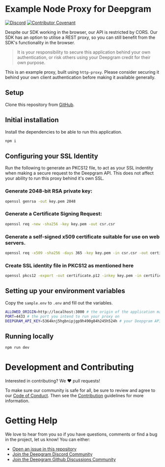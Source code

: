 # Example Node Proxy for Deepgram

[![Discord](https://dcbadge.vercel.app/api/server/xWRaCDBtW4?style=flat)](https://discord.gg/xWRaCDBtW4) [![Contributor Covenant](https://img.shields.io/badge/Contributor%20Covenant-v2.0%20adopted-ff69b4.svg?style=flat-rounded)](CODE_OF_CONDUCT.md)

Despite our SDK working in the browser, our API is restricted by CORS. Our SDK has an option to utilise a REST proxy, so you can still benefit from the SDK's functionality in the browser.

> It is your responsibility to secure this application behind your own authentication, or risk others using your Deepgram credit for their own purpose.

This is an example proxy, built using `http-proxy`. Please consider securing it behind your own client authentication before making it available generally.

## Setup

Clone this repository from [GitHub](https://github.com/deepgram-devs/deepgram-node-proxy).

## Initial installation

Install the dependencies to be able to run this application.

```sh
npm i
```

## Configuring your SSL Identity

Run the following to generate an PKCS12 file, to act as your SSL indentity when making a secure request to the Deepgram API. This does not affect your ability to run this proxy behind it's own SSL.

### Generate 2048-bit RSA private key:

```sh
openssl genrsa -out key.pem 2048
```

### Generate a Certificate Signing Request:

```sh
openssl req -new -sha256 -key key.pem -out csr.csr
```

### Generate a self-signed x509 certificate suitable for use on web servers.

```sh
openssl req -x509 -sha256 -days 365 -key key.pem -in csr.csr -out certificate.pem
```

### Create SSL identity file in PKCS12 as mentioned here

```sh
openssl pkcs12 -export -out certificate.p12 -inkey key.pem -in certificate.pem
```

## Setting up your environment variables

Copy the `sample.env` to `.env` and fill out the variables.

```sh
ALLOWED_ORIGIN=http://localhost:3000 # the origin of the application making the REST requests to Deepgram
PORT=4433 # the port you intend to run your proxy on
DEEPGRAM_API_KEY=5364knj5hgbnipjgp9h490g84h245h524h # your Deepgram API with atleast the usage:write scope
```

## Running locally

```sh
npm run dev
```

# Development and Contributing

Interested in contributing? We ❤️ pull requests!

To make sure our community is safe for all, be sure to review and agree to our
[Code of Conduct](./CODE_OF_CONDUCT.md). Then see the
[Contribution](./CONTRIBUTING.md) guidelines for more information.

# Getting Help

We love to hear from you so if you have questions, comments or find a bug in the
project, let us know! You can either:

- [Open an issue in this repository](https://github.com/deepgram-devs/deepgram-node-proxy/issues/new)
- [Join the Deepgram Discord Community](https://discord.gg/xWRaCDBtW4)
- [Join the Deepgram Github Discussions Community](https://github.com/orgs/deepgram/discussions)
